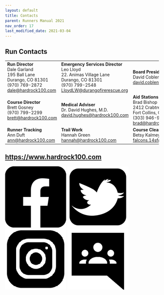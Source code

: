 ```yaml
---
layout: default
title: Contacts
parent: Runners Manual 2021
nav_order: 17
last_modified_date: 2021-03-04
---
```


## Run Contacts

|                                                                                               |                                                                                                                              |                                                                                                                   |
|-----------------------------------------------------------------------------------------------|------------------------------------------------------------------------------------------------------------------------------|-------------------------------------------------------------------------------------------------------------------|
| **Run Director**<br>Dale Garland<br>195 Ball Lane<br>Durango, CO 81301<br>(970) 769-2872<br>dale@hardrock100.com | **Emergency Services Director**<br>Leo Lloyd<br>22. Animas Village Lane<br>Durango, CO 81301<br>(970) 799-2548<br>LloydLW@durangofirerescue.org | **Board President**<br>David Coblentz<br>david.coblentz@hardrock100.com                                                     |
| **Course Director**<br>Brett Gosney<br>(970) 799-2299<br>brett@hardrock100.com                             | **Medical Adviser**<br>Dr. David Hughes, M.D.<br>david.hughes@hardrock100.com                                                          | **Aid Stations & Volunteers**<br>Brad Bishop<br>2412 Crabtree Dr<br>Fort Collins, CO 80521<br>(303) 946-9320<br>brad@hardrock100.com |
| **Runner Tracking**<br>Ann Duft<br>ann@hardrock100.com                                                  | **Trail Work**<br>Hannah Green<br>hannah@hardrock100.com                                                                               | **Course Clearing**<br>Betsy Kalmeyer<br>falcons.14sf@gmail.com                                                             |

## https://www.hardrock100.com

![image](/assets/images/Facebook.jpg) ![image](/assets/images/Twitter.jpg) ![image](/assets/images/Instagram.jpg) ![image](/assets/images/Google%20Groups.jpg)

